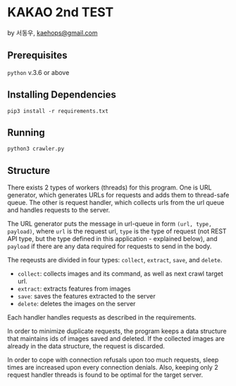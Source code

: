# KAKAO 2nd TEST

by 서동우, kaehops@gmail.com

## Prerequisites

`python` v.3.6 or above

## Installing Dependencies

`pip3 install -r requirements.txt`

## Running

`python3 crawler.py`

## Structure

There exists 2 types of workers (threads) for this program.
One is URL generator, which generates URLs for requests and adds them to
thread-safe queue. The other is request handler, which collects urls from
the url queue and handles requests to the server.

The URL generator puts the message in url-queue in form `(url, type, payload)`, where
`url` is the request url, `type` is the type of request (not REST API type, but the type
defined in this application - explained below), and `payload` if there are any data required
for requests to send in the body.

The reqeusts are divided in four types: `collect`, `extract`, `save`, and `delete`.

- `collect`: collects images and its command, as well as next crawl target url.
- `extract`: extracts features from images
- `save`: saves the features extracted to the server
- `delete`: deletes the images on the server

Each handler handles requests as described in the requirements.

In order to minimize duplicate requests, the program keeps a data structure that maintains
ids of images saved and deleted. If the collected images are already in the data structure,
the request is discarded.

In order to cope with connection refusals upon too much requests, sleep times are increased
upon every connection denials. Also, keeping only 2 request handler threads is found to be optimal
for the target server.
